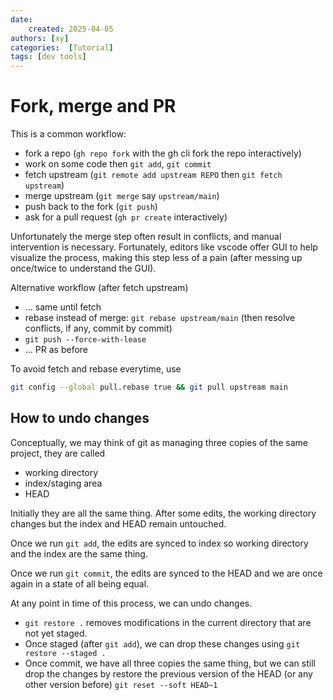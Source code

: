 ```yaml
---
date:
    created: 2025-04-05
authors: [xy]
categories:  [Tutorial]
tags: [dev tools]
---
```


# Fork, merge and PR

<!-- more -->

This is a common workflow: 

- fork a repo (`gh repo fork` with the gh cli fork the repo interactively)  
- work on some code then `git add`, `git commit`  
- fetch upstream (`git remote add upstream REPO` then `git fetch upstream`)  
- merge upstream (`git merge` say `upstream/main`)   
- push back to the fork (`git push`)  
- ask for a pull request (`gh pr create` interactively)   

Unfortunately the merge step often result in conflicts, and manual intervention is necessary. Fortunately, editors like vscode offer GUI to help visualize the process, making this step less of a pain (after messing up once/twice to understand the GUI).  

Alternative workflow (after fetch upstream)

- ... same until fetch
- rebase instead of merge: `git rebase upstream/main`  (then resolve conflicts, if any, commit by commit)
- `git push --force-with-lease`
- ... PR as before

To avoid fetch and rebase everytime, use 

```sh
git config --global pull.rebase true && git pull upstream main
```

## How to undo changes

Conceptually, we may think of git as managing three copies of the same project, they are called 

- working directory  
- index/staging area
- HEAD

Initially they are all the same thing. After some edits, the working directory changes but the index and HEAD remain untouched.

Once we run `git add`, the edits are synced to index so working directory and the index are the same thing. 

Once we run `git commit`, the edits are synced to the HEAD and we are once again in a state of all being equal. 

At any point in time of this process, we can undo changes. 

- `git restore .` removes modifications in the current directory that are not yet staged. 
- Once staged (after `git add`), we can drop these changes using `git restore --staged .`  
- Once commit, we have all three copies the same thing, but we can still drop the changes by restore the previous version of the HEAD (or any other version before) `git reset --soft HEAD~1` 




